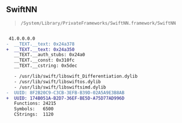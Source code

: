 ## SwiftNN

> `/System/Library/PrivateFrameworks/SwiftNN.framework/SwiftNN`

```diff

 41.0.0.0.0
-  __TEXT.__text: 0x24a378
+  __TEXT.__text: 0x24a350
   __TEXT.__auth_stubs: 0x24a0
   __TEXT.__const: 0x310fc
   __TEXT.__cstring: 0x5dec

   - /usr/lib/swift/libswift_Differentiation.dylib
   - /usr/lib/swift/libswiftos.dylib
   - /usr/lib/swift/libswiftsimd.dylib
-  UUID: 8F2B20C9-C3CB-3EFB-B39D-02A5A9E3B8AB
+  UUID: 174B051A-B2D7-36EF-BE5D-A75D77AD996D
   Functions: 24215
   Symbols:   6500
   CStrings:  1120

```

